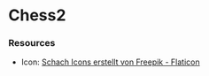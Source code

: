 # Chess2
### Resources
- Icon: <a href="https://www.flaticon.com/de/kostenlose-icons/schach" title="schach Icons">Schach Icons erstellt von Freepik - Flaticon</a>